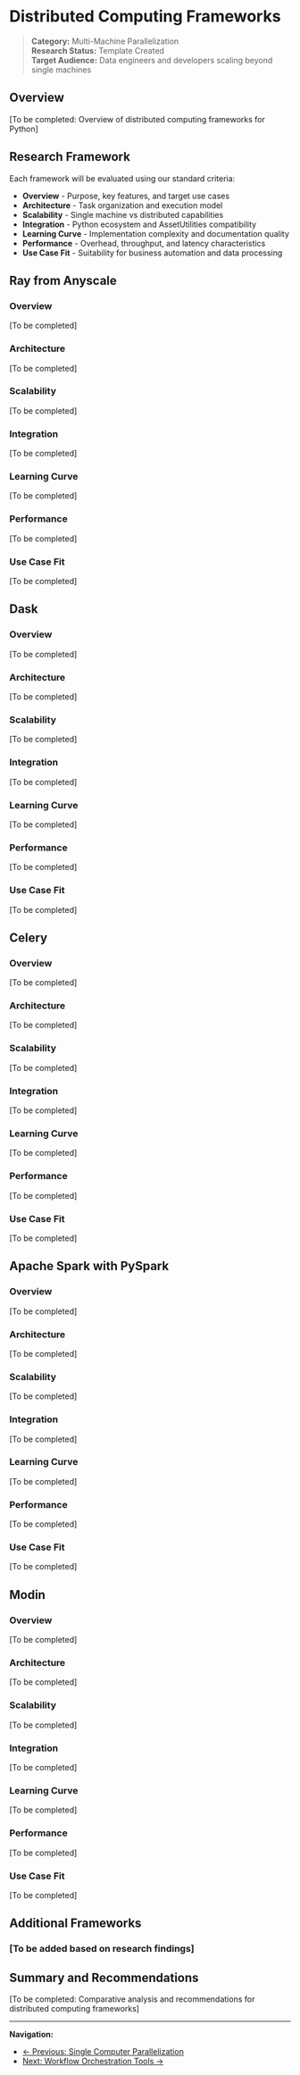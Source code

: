 # Distributed Computing Frameworks

> **Category:** Multi-Machine Parallelization  
> **Research Status:** Template Created  
> **Target Audience:** Data engineers and developers scaling beyond single machines

## Overview

[To be completed: Overview of distributed computing frameworks for Python]

## Research Framework

Each framework will be evaluated using our standard criteria:
- **Overview** - Purpose, key features, and target use cases
- **Architecture** - Task organization and execution model
- **Scalability** - Single machine vs distributed capabilities
- **Integration** - Python ecosystem and AssetUtilities compatibility
- **Learning Curve** - Implementation complexity and documentation quality
- **Performance** - Overhead, throughput, and latency characteristics
- **Use Case Fit** - Suitability for business automation and data processing

## Ray from Anyscale

### Overview
[To be completed]

### Architecture
[To be completed]

### Scalability
[To be completed]

### Integration
[To be completed]

### Learning Curve
[To be completed]

### Performance
[To be completed]

### Use Case Fit
[To be completed]

## Dask

### Overview
[To be completed]

### Architecture
[To be completed]

### Scalability
[To be completed]

### Integration
[To be completed]

### Learning Curve
[To be completed]

### Performance
[To be completed]

### Use Case Fit
[To be completed]

## Celery

### Overview
[To be completed]

### Architecture
[To be completed]

### Scalability
[To be completed]

### Integration
[To be completed]

### Learning Curve
[To be completed]

### Performance
[To be completed]

### Use Case Fit
[To be completed]

## Apache Spark with PySpark

### Overview
[To be completed]

### Architecture
[To be completed]

### Scalability
[To be completed]

### Integration
[To be completed]

### Learning Curve
[To be completed]

### Performance
[To be completed]

### Use Case Fit
[To be completed]

## Modin

### Overview
[To be completed]

### Architecture
[To be completed]

### Scalability
[To be completed]

### Integration
[To be completed]

### Learning Curve
[To be completed]

### Performance
[To be completed]

### Use Case Fit
[To be completed]

## Additional Frameworks

### [To be added based on research findings]

## Summary and Recommendations

[To be completed: Comparative analysis and recommendations for distributed computing frameworks]

---

**Navigation:**
- [← Previous: Single Computer Parallelization](single-computer-parallelization.md)
- [Next: Workflow Orchestration Tools →](workflow-orchestration.md)